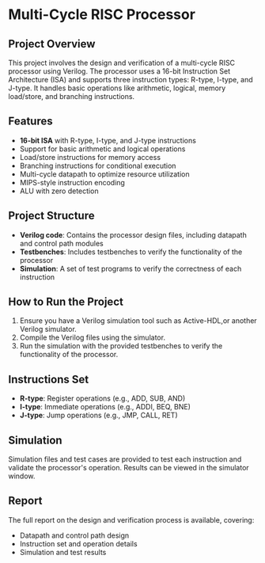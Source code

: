 # Multi-Cycle RISC Processor

## Project Overview
This project involves the design and verification of a multi-cycle RISC processor using Verilog. The processor uses a 16-bit Instruction Set Architecture (ISA) and supports three instruction types: R-type, I-type, and J-type. It handles basic operations like arithmetic, logical, memory load/store, and branching instructions.

## Features
- **16-bit ISA** with R-type, I-type, and J-type instructions
- Support for basic arithmetic and logical operations
- Load/store instructions for memory access
- Branching instructions for conditional execution
- Multi-cycle datapath to optimize resource utilization
- MIPS-style instruction encoding
- ALU with zero detection

## Project Structure
- **Verilog code**: Contains the processor design files, including datapath and control path modules
- **Testbenches**: Includes testbenches to verify the functionality of the processor
- **Simulation**: A set of test programs to verify the correctness of each instruction

## How to Run the Project
1. Ensure you have a Verilog simulation tool such as Active-HDL,or another Verilog simulator.
2. Compile the Verilog files using the simulator.
3. Run the simulation with the provided testbenches to verify the functionality of the processor.

## Instructions Set
- **R-type**: Register operations (e.g., ADD, SUB, AND)
- **I-type**: Immediate operations (e.g., ADDI, BEQ, BNE)
- **J-type**: Jump operations (e.g., JMP, CALL, RET)

## Simulation
Simulation files and test cases are provided to test each instruction and validate the processor's operation. Results can be viewed in the simulator window.

## Report
The full report on the design and verification process is available, covering:
- Datapath and control path design
- Instruction set and operation details
- Simulation and test results
